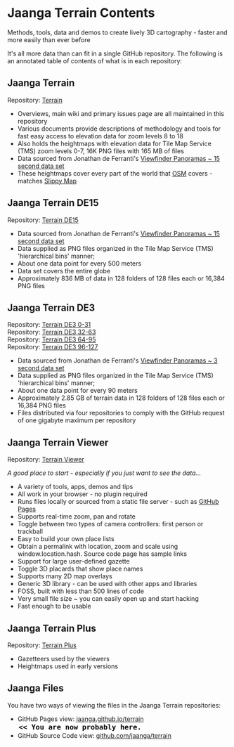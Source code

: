 Jaanga Terrain Contents
=======================

Methods, tools, data and demos to create lively 3D cartography - faster and more easily than ever before 

It's all more data than can fit in a single GitHub repository. 
The following is an annotated table of contents of what is in each repository:


## Jaanga Terrain
Repository: [Terrain]( https://github.com/jaanga/terrain/ )

* Overviews, main wiki and primary issues page are all maintained in this repository
* Various documents provide descriptions of methodology and tools for fast easy access to elevation data for zoom levels 8 to 18
* Also holds the heightmaps with elevation data for Tile Map Service (TMS) zoom levels 0-7, 16K PNG files with 165 MB of files
* Data sourced from Jonathan de Ferranti's [Viewfinder Panoramas ~ 15 second data set ]( http://www.viewfinderpanoramas.org/Coverage%20map%20viewfinderpanoramas_org15.htm )
* These heightmaps cover every part of the world that [OSM]( http://www.openstreetmap.org/ ) covers - matches [Slippy Map]( http://wiki.openstreetmap.org/wiki/Slippy_Map )

## Jaanga Terrain DE15
Repository: [Terrain DE15]( https://github.com/jaanga/terrain-de15/ )

* Data sourced from Jonathan de Ferranti's [Viewfinder Panoramas ~ 15 second data set ]( http://www.viewfinderpanoramas.org/Coverage%20map%20viewfinderpanoramas_org15.htm )
* Data supplied as PNG files organized in the Tile Map Service (TMS) 'hierarchical bins' manner;
* About one data point for every 500 meters
* Data set covers the entire globe
* Approximately 836 MB of data in 128 folders of 128 files each or 16,384 PNG files


## Jaanga Terrain DE3

Repository: [Terrain DE3 0-31]( https://github.com/jaanga/terrain-de3-0-31 )  
Repository: [Terrain DE3 32-63]( https://github.com/jaanga/terrain-de3-32-63 )  
Repository: [Terrain DE3 64-95]( https://github.com/jaanga/terrain-de3-64-95 )  
Repository: [Terrain DE3 96-127]( https://github.com/jaanga/terrain-de3-96-127 )  

* Data sourced from Jonathan de Ferranti's [Viewfinder Panoramas ~ 3 second data set]( http://www.viewfinderpanoramas.org/Coverage%20map%20viewfinderpanoramas_org3.htm )
* Data supplied as PNG files organized in the Tile Map Service (TMS) 'hierarchical bins' manner;
* About one data point for every 90 meters
* Approximately 2.85 GB of terrain data in 128 folders of 128 files each or 16,384 PNG files
* Files distributed via four repositories to comply with the GitHub request of one gigabyte maximum per repository


## Jaanga Terrain Viewer
Repository: [Terrain Viewer]( https://github.com/jaanga/terrain-viewer )

_A good place to start - especially if you just want to see the data..._

* A variety of tools, apps, demos and tips
* All work in your browser  - no plugin required
* Runs files locally or sourced from a static file server - such as [GitHub Pages]( http://pages.github.com/ )
* Supports real-time zoom, pan and rotate
* Toggle between two types of camera controllers: first person or trackball
* Easy to build your own place lists
* Obtain a permalink with location, zoom and scale using window.location.hash. Source code page has sample links
* Support for large user-defined gazette
* Toggle 3D placards that show place names
* Supports many 2D map overlays
* Generic 3D library - can be used with other apps and libraries
* FOSS, built with less than 500 lines of code
* Very small file size ~ you can easily open up and start hacking
* Fast enough to be usable

## Jaanga Terrain Plus

Repository: [Terrain Plus]( https://github.com/jaanga/terrain-plus )

* Gazetteers used by the viewers
* Heightmaps used in early versions


## Jaanga Files
You have two ways of viewing the files in the Jaanga Terrain repositories:

* GitHub Pages view: [jaanga.github.io/terrain]( http://jaanga.github.io/terrain/ "view the files as apps." ) <input value="<< You are now probably here." size=28 style="font:bold 12pt monospace;border-width:0;" >  
* GitHub Source Code view: [github.com/jaanga/terrain]( https://github.com/jaanga/terrain/ "View the files as source code." ) <scan style=display:none ><< You are now probably here.</scan>



